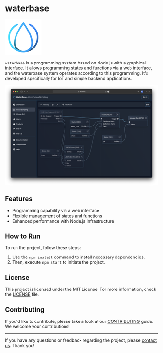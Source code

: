 # waterbase

![waterbase logo](/admin/logo.svg) <!-- You can include a logo here if available -->

`waterbase` is a programming system based on Node.js with a graphical interface. It allows programming states and functions via a web interface, and the waterbase system operates according to this programming. It's developed specifically for IoT and simple backend applications.

![waterbase screenshot](screenshot.png) <!-- You can include a screenshot here if available -->

## Features

- Programming capability via a web interface
- Flexible management of states and functions
- Enhanced performance with Node.js infrastructure

## How to Run

To run the project, follow these steps:

1. Use the `npm install` command to install necessary dependencies.
2. Then, execute `npm start` to initiate the project.

## License

This project is licensed under the MIT License. For more information, check the [LICENSE](link-to-license-file) file.

## Contributing

If you'd like to contribute, please take a look at our [CONTRIBUTING](link-to-contributing-guide) guide. We welcome your contributions!

---

If you have any questions or feedback regarding the project, please [contact us](mailto:example@example.com). Thank you!
